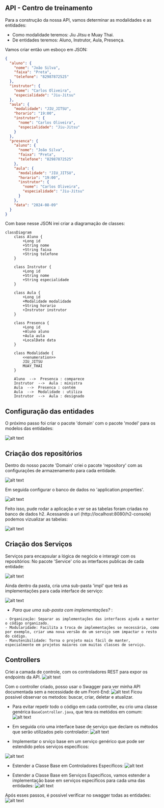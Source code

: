 ## API - Centro de treinamento
Para a construção da nossa API, vamos determinar as modalidades e as entidades:
 - Como modalidade teremos: Jiu Jitsu e Muay Thai.
 -  De entidades teremos: 
  Aluno,
  Instrutor,
  Aula,
  Presença.

Vamos criar então um esboço em JSON: 
```JSON
{
  "aluno": {
    "nome": "João Silva",
    "faixa": "Preta",
    "telefone": "82987872525"
  },
  "instrutor": {
    "nome": "Carlos Oliveira",
    "especialidade": "Jiu-Jitsu"
  },
  "aula": {
    "modalidade": "JIU_JITSU",
    "horario": "19:00",
    "instrutor": {
      "nome": "Carlos Oliveira",
      "especialidade": "Jiu-Jitsu"
    }
  },
  "presenca": {
    "aluno": {
      "nome": "João Silva",
      "faixa": "Preta",
      "telefone": "82987872525"
    },
    "aula": {
      "modalidade": "JIU_JITSU",
      "horario": "19:00",
      "instrutor": {
        "nome": "Carlos Oliveira",
        "especialidade": "Jiu-Jitsu"
      }
    },
    "data": "2024-08-09"
  }
}
 ```

Com base nesse JSON irei criar a diagramação de classes:
```mermaid
classDiagram
    class Aluno {
        +Long id
        +String nome
        +String faixa
        +String telefone
    }

    class Instrutor {
        +Long id
        +String nome
        +String especialidade
    }

    class Aula {
        +Long id
        +Modalidade modalidade
        +String horario
        +Instrutor instrutor
    }

    class Presenca {
        +Long id
        +Aluno aluno
        +Aula aula
        +LocalDate data
    }

    class Modalidade {
        <<enumeration>>
        JIU_JITSU
        MUAY_THAI
    }

    Aluno  -->  Presenca : comparece
    Instrutor  -->  Aula : ministra
    Aula  -->  Presenca : contém
    Aula  -->  Modalidade : utiliza
    Instrutor  -->  Aula : designado
```

<h2>Configuração das entidades</h2>
 O próximo passo foi criar o pacote 'domain' com o pacote 'model' para os modelos das entidades:
 
 ![alt text](image-1.png)

 <h2>Criação dos repositórios</h2>
  Dentro do nosso pacote 'Domain' criei o pacote 'repository' com as configurações de armazenamento para cada entidade.

![alt text](image-2.png)

Em seguida configurar o banco de dados no 'application.properties'.

![alt text](image-3.png)

Feito isso, pude rodar a aplicação e ver se as tabelas foram criadas no banco de dados h2.
 Acessando a url (http://localhost:8080/h2-console) podemos vizualizar as tabelas:

![alt text](image-4.png)

<h2>Criação dos Serviços</h2>
 Serviços para encapsular a lógica de negócio e interagir com os repositórios:
   No pacote 'Service' crio as interfaces publicas de cada entidade:

   ![alt text](image-5.png)

  Ainda dentro da pasta, cria uma sub-pasta 'impl' que terá as implementações para cada interface de serviço: 

  ![alt text](image-6.png)

   - *Para que uma sub-pasta com implementações?* :
    
    - Organização: Separar as implementações das interfaces ajuda a manter o código organizado.
    - Modularidade: Facilita a troca de implementações se necessário, como por exemplo, criar uma nova versão de um serviço sem impactar o resto do código.
    - Manutenibilidade: Torna o projeto mais fácil de manter, especialmente em projetos maiores com muitas classes de serviço.


  <h2>Controllers </h2>

Criei a camada de controle, com os controladores REST para expor os endpoints da API. 
![alt text](image-7.png)

Com o controller criado, posso usar o Swagger para ver minha API documentada sem a necessidade de um Front-End: 
![alt text](image-8.png)
Ficou possivel observar os metodos: buscar, criar, deletar e atualizar. 

- Para evitar repetir todo o código em cada controller,  eu crio 
uma classe genérica `BaseController.java`, que tera os metódos em comum:
![alt text](image-9.png)

- Em seguida crio uma interface base de serviço que declare os métodos que serão utilizados pelo controlador: 
![alt text](image-10.png)

- Implementar o srviço base em um serviço genérico que pode ser estendido pelos serviços específicos:

![alt text](image-11.png)

- Estender a Classe Base em Controladores Específicos:
![alt text](image-12.png)

- Estender a Classe Base em Serviços Específicos, vamos estender a implementação base em serviços específicos para cada uma das entidades:
![alt text](image-13.png)

Após esses passos, é possivel verificar no swagger todas as entidades: 
![alt text](image-14.png)